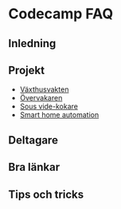 # Codecamp FAQ

## Inledning

## Projekt
* [Växthusvakten](GREENHOUSE.md)
* [Övervakaren](SURVEILLANCE.md)
* [Sous vide-kokare](SOUS_VIDE.md)
* [Smart home automation](SMART_HOME.md)

## Deltagare

## Bra länkar

## Tips och tricks

